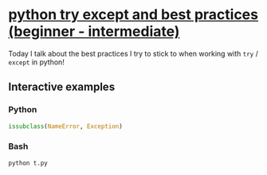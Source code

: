 # [python try except and best practices (beginner - intermediate)](https://youtu.be/tIh42X0oGQc)

Today I talk about the best practices I try to stick to when working with `try` / `except` in python!

## Interactive examples

### Python

```python
issubclass(NameError, Exception)
```

### Bash

```bash
python t.py
```
